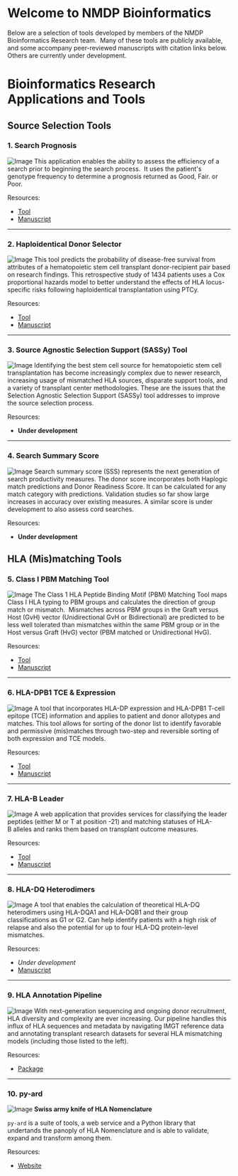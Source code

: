 # Welcome to NMDP Bioinformatics

Below are a selection of tools developed by members of the NMDP Bioinformatics Research team.  Many of these tools are publicly available, and some accompany peer-reviewed manuscripts with citation links below.  Others are currently under development.

# Bioinformatics Research Applications and Tools

## Source Selection Tools

### 1. Search Prognosis
![Image](assets/screenshots/Search-prognosis.png)
This application enables the ability to assess the efficiency of a search prior to beginning the search process.  It uses the patient's genotype frequency to determine a prognosis returned as Good, Fair. or Poor. 

Resources:
- [Tool](http://search-prognosis.b12x.org/)
- [Manuscript](https://pubmed.ncbi.nlm.nih.gov/27272451)

---

### 2. Haploidentical Donor Selector
![Image](assets/screenshots/haploidentical-donor-selector.png)
This tool predicts the probability of disease-free survival from attributes of a hematopoietic stem cell transplant donor-recipient pair based on research findings.  This retrospective study of 1434 patients uses a Cox proportional hazards model to better understand the effects of HLA locus-specific risks following haploidentical transplantation using PTCy.


Resources:
- [Tool](http://haplodonorselector.b12x.org/v1.0/)
- [Manuscript](https://pubmed.ncbi.nlm.nih.gov/34724567)

---

### 3. Source Agnostic Selection Support (SASSy) Tool
![Image](assets/screenshots/sassy.png)
Identifying the best stem cell source for hematopoietic stem cell transplantation has become increasingly complex due to newer research, increasing usage of mismatched HLA sources, disparate support tools, and a variety of transplant center methodologies. These are the issues that the Selection Agnostic Selection Support (SASSy) tool addresses to improve the source selection process.


Resources:
- **Under development**


---

### 4. Search Summary Score
![Image](assets/screenshots/search-summary-score.png)
Search summary score (SSS) represents the next generation of search productivity measures.  The donor score incorporates both Haplogic match predictions and Donor Readiness Score.  It can be calculated for any match category with predictions.  Validation studies so far show large increases in accuracy over existing measures.  A similar score is under development to also assess cord searches.



Resources:
- **Under development**

## HLA (Mis)matching Tools

### 5. Class I PBM Matching Tool
![Image](assets/screenshots/pbm-matching.png)
The Class 1 HLA Peptide Binding Motif (PBM) Matching Tool maps Class I HLA typing to PBM groups and calculates the direction of group match or mismatch.  Mismatches across PBM groups in the Graft versus Host (GvH) vector (Unidirectional GvH or Bidirectional) are predicted to be less well tolerated than mismatches within the same PBM group or in the Host versus Graft (HvG) vector (PBM matched or Unidirectional HvG).



Resources:
- [Tool](http://pbm-matching-tool.b12x.org/)
- [Manuscript](https://ascopubsl.org/doi/full/10.1200/JCO.22.01229)

---

### 6. HLA-DPB1 TCE & Expression
![Image](assets/screenshots/expat.png)
A tool that incorporates HLA-DP expression and HLA-DPB1 T-cell epitope (TCE) information and applies to patient and donor allotypes and matches. This tool allows for sorting of the donor list to identify favorable and permissive (mis)matches through two-step and reversible sorting of both expression and TCE models.


Resources:
- [Tool](https://dpb1-tce-expression.nmdp.org/)
- [Manuscript](https://pubmed.ncbi.nlm.nih.gov/37126658)

---

### 7. HLA-B Leader
![Image](assets/screenshots/bleat.png)
A web application that provides services for classifying the leader peptides (either M or T at position -21) and matching statuses of HLA-B alleles and ranks them based on transplant outcome measures.


Resources:
- [Tool](https://bleader.nmdp.org)
- [Manuscript](https://www.thelancet.com/journals/lanhae/article/PIIS2352-3026(19)30208-X/fulltext)

---

### 8. HLA-DQ Heterodimers
![Image](assets/screenshots/dq-heterodimers.png)
A tool that enables the calculation of theoretical HLA-DQ heterodimers using HLA-DQA1 and HLA-DQB1 and their group classifications as G1 or G2. Can help identify patients with a high risk of relapse and also the potential for up to four HLA-DQ protein-level mismatches.



Resources:
- *Under development*
- [Manuscript](https://pubmed.ncbi.nlm.nih.gov/35271697/)

---

### 9. HLA Annotation Pipeline
![Image](assets/screenshots/hlann.png)
With next-generation sequencing and ongoing donor recruitment, HLA diversity and complexity are ever increasing. Our pipeline handles this influx of HLA sequences and metadata by navigating IMGT reference data and annotating transplant research datasets for several HLA mismatching models (including those listed to the left).


Resources:
- [Package](https://pypi.org/project/hlann/)

---

### 10. py-ard
![Image](assets/screenshots/py-ard.png)
**Swiss army knife of HLA Nomenclature**

`py-ard` is a suite of tools, a web service and a Python library that undertands the panoply of HLA Nomenclature and is able to validate, expand and transform among them.

Resources:
- [Website](https://py-ard.org)
